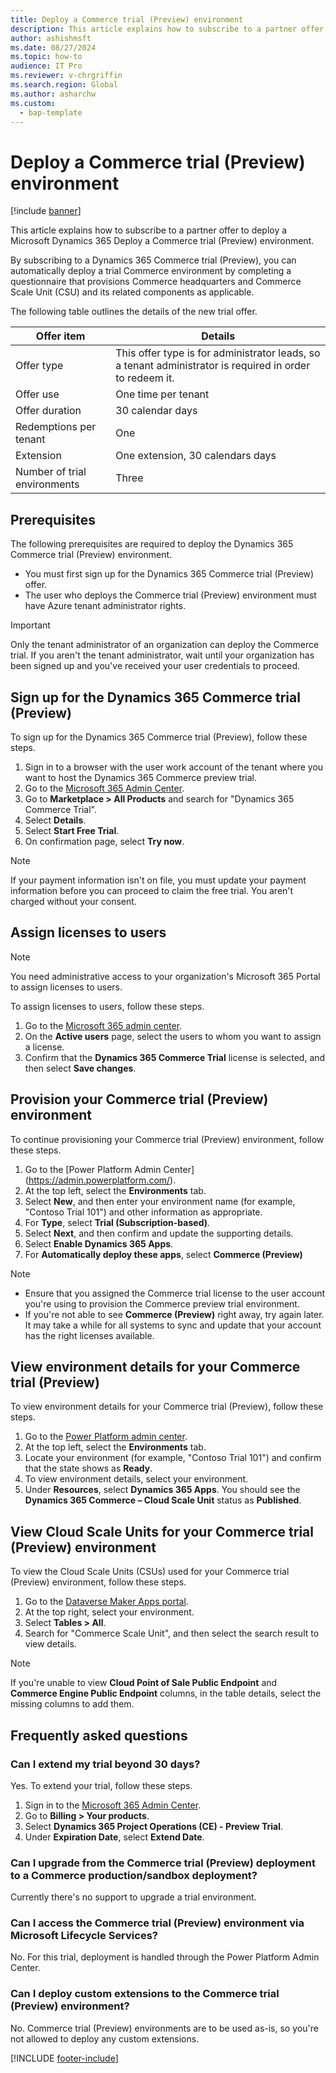 ```yaml
---
title: Deploy a Commerce trial (Preview) environment
description: This article explains how to subscribe to a partner offer to deploy a Microsoft Dynamics 365 Deploy a Commerce trial (Preview) environment.
author: ashishmsft
ms.date: 08/27/2024
ms.topic: how-to
audience: IT Pro
ms.reviewer: v-chrgriffin
ms.search.region: Global
ms.author: asharchw
ms.custom: 
  - bap-template
---
```


# Deploy a Commerce trial (Preview) environment

[!include [banner](../includes/banner.md)]

This article explains how to subscribe to a partner offer to deploy a Microsoft Dynamics 365 Deploy a Commerce trial (Preview) environment.

By subscribing to a Dynamics 365 Commerce trial (Preview), you can automatically deploy a trial Commerce environment by completing a questionnaire that provisions Commerce headquarters and Commerce Scale Unit (CSU) and its related components as applicable. 

The following table outlines the details of the new trial offer.

| Offer item                   | Details                                                         |
|------------------------------|-----------------------------------------------------------------|
| Offer type                   | This offer type is for administrator leads, so a tenant administrator is required in order to redeem it. |
| Offer use                    | One time per tenant                                             |
| Offer duration               | 30 calendar days                                                |
| Redemptions per tenant       | One                                                             |
| Extension                    | One extension, 30 calendars days                                  |
| Number of trial environments | Three                                                             |

## Prerequisites

The following prerequisites are required to deploy the Dynamics 365 Commerce trial (Preview) environment.

- You must first sign up for the Dynamics 365 Commerce trial (Preview) offer.
- The user who deploys the Commerce trial (Preview) environment must have Azure tenant administrator rights.

> [!IMPORTANT]
> Only the tenant administrator of an organization can deploy the Commerce trial. If you aren't the tenant administrator, wait until your organization has been signed up and you've received your user credentials to proceed.

## Sign up for the Dynamics 365 Commerce trial (Preview)

To sign up for the Dynamics 365 Commerce trial (Preview), follow these steps.

1. Sign in to a browser with the user work account of the tenant where you want to host the Dynamics 365 Commerce preview trial.
1. Go to the [Microsoft 365 Admin Center](https://admin.microsoft.com/AdminPortal/home).
1. Go to **Marketplace \> All Products** and search for "Dynamics 365 Commerce Trial".
1. Select **Details**.
1. Select **Start Free Trial**.
1. On confirmation page, select **Try now**.

> [!NOTE]
> If your payment information isn't on file, you must update your payment information before you can proceed to claim the free trial. You aren't charged without your consent. 
     
## Assign licenses to users

> [!NOTE]
> You need administrative access to your organization's Microsoft 365 Portal to assign licenses to users.

To assign licenses to users, follow these steps.

1. Go to the [Microsoft 365 admin center](https://portal.office.com/).
1. On the **Active users** page, select the users to whom you want to assign a license.
1. Confirm that the **Dynamics 365 Commerce Trial** license is selected, and then select **Save changes**.

## Provision your Commerce trial (Preview) environment

To continue provisioning your Commerce trial (Preview) environment, follow these steps.

1. Go to the [Power Platform Admin Center] (https://admin.powerplatform.com/).
1. At the top left, select the **Environments** tab.
1. Select **New**, and then enter your environment name (for example, "Contoso Trial 101") and other information as appropriate.
1. For **Type**, select **Trial (Subscription-based)**.
1. Select **Next**, and then confirm and update the supporting details.
1. Select **Enable Dynamics 365 Apps**.
1. For **Automatically deploy these apps**, select **Commerce (Preview)**

> [!NOTE]
> - Ensure that you assigned the Commerce trial license to the user account you're using to provision the Commerce preview trial environment.
> - If you're not able to see **Commerce (Preview)** right away, try again later. It may take a while for all systems to sync and update that your account has the right licenses available.
 
## View environment details for your Commerce trial (Preview) 

To view environment details for your Commerce trial (Preview), follow these steps.

1. Go to the [Power Platform admin center](https://admin.powerplatform.com/).
1. At the top left, select the **Environments** tab.
1. Locate your environment (for example, "Contoso Trial 101") and confirm that the state shows as **Ready**.
1. To view environment details, select your environment.
1. Under **Resources**, select **Dynamics 365 Apps**. You should see the **Dynamics 365 Commerce – Cloud Scale Unit** status as **Published**.
 
## View Cloud Scale Units for your Commerce trial (Preview) environment

To view the Cloud Scale Units (CSUs) used for your Commerce trial (Preview) environment, follow these steps.

1. Go to the [Dataverse Maker Apps portal](https://make.powerapps.com/).
1. At the top right, select your environment.
1. Select **Tables \> All**.
1. Search for "Commerce Scale Unit", and then select the search result to view details.

> [!NOTE]
> If you're unable to view **Cloud Point of Sale Public Endpoint** and **Commerce Engine Public Endpoint** columns, in the table details, select the missing columns to add them.

## Frequently asked questions

### Can I extend my trial beyond 30 days?

Yes. To extend your trial, follow these steps.

1. Sign in to the [Microsoft 365 Admin Center](https://admin.cloud.microsoft).
1. Go to **Billing \> Your products**.
1. Select **Dynamics 365 Project Operations (CE) - Preview Trial**.
1. Under **Expiration Date**, select **Extend Date**.

### Can I upgrade from the Commerce trial (Preview) deployment to a Commerce production/sandbox deployment?

Currently there's no support to upgrade a trial environment.

### Can I access the Commerce trial (Preview) environment via Microsoft Lifecycle Services?

No. For this trial, deployment is handled through the Power Platform Admin Center.

### Can I deploy custom extensions to the Commerce trial (Preview) environment?

No. Commerce trial (Preview) environments are to be used as-is, so you're not allowed to deploy any custom extensions.

[!INCLUDE [footer-include](../../includes/footer-banner.md)]
